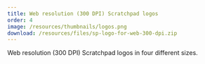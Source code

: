 ```yaml
---
title: Web resolution (300 DPI) Scratchpad logos
order: 4
image: /resources/thumbnails/logos.png
download: /resources/files/sp-logo-for-web-300-dpi.zip
---
```


Web resolution (300 DPI) Scratchpad logos in four different sizes.
